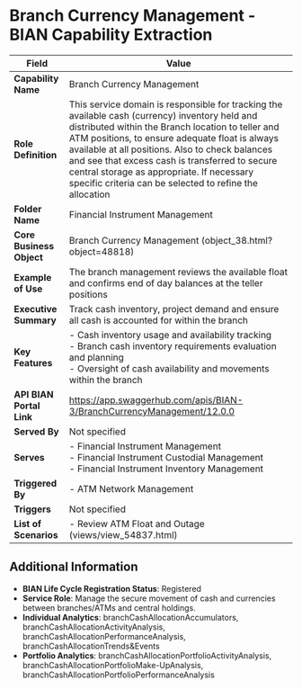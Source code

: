 # Branch Currency Management - BIAN Capability Extraction

| Field | Value |
|-------|-------|
| **Capability Name** | Branch Currency Management |
| **Role Definition** | This service domain is responsible for tracking the available cash (currency) inventory held and distributed within the Branch location to teller and ATM positions, to ensure adequate float is always available at all positions. Also to check balances and see that excess cash is transferred to secure central storage as appropriate. If necessary specific criteria can be selected to refine the allocation |
| **Folder Name** | Financial Instrument Management |
| **Core Business Object** | Branch Currency Management (object_38.html?object=48818) |
| **Example of Use** | The branch management reviews the available float and confirms end of day balances at the teller positions |
| **Executive Summary** | Track cash inventory, project demand and ensure all cash is accounted for within the branch |
| **Key Features** | - Cash inventory usage and availability tracking<br>- Branch cash inventory requirements evaluation and planning<br>- Oversight of cash availability and movements within the branch |
| **API BIAN Portal Link** | https://app.swaggerhub.com/apis/BIAN-3/BranchCurrencyManagement/12.0.0 |
| **Served By** | Not specified |
| **Serves** | - Financial Instrument Management<br>- Financial Instrument Custodial Management<br>- Financial Instrument Inventory Management |
| **Triggered By** | - ATM Network Management |
| **Triggers** | Not specified |
| **List of Scenarios** | - Review ATM Float and Outage (views/view_54837.html) |

## Additional Information

- **BIAN Life Cycle Registration Status**: Registered
- **Service Role**: Manage the secure movement of cash and currencies between branches/ATMs and central holdings.
- **Individual Analytics**: branchCashAllocationAccumulators, branchCashAllocationActivityAnalysis, branchCashAllocationPerformanceAnalysis, branchCashAllocationTrends&Events
- **Portfolio Analytics**: branchCashAllocationPortfolioActivityAnalysis, branchCashAllocationPortfolioMake-UpAnalysis, branchCashAllocationPortfolioPerformanceAnalysis